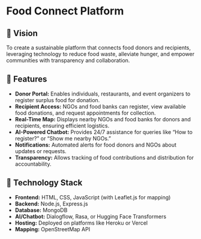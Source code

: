 # Food Connect Platform  

## 🌟 Vision  
To create a sustainable platform that connects food donors and recipients, leveraging technology to reduce food waste, alleviate hunger, and empower communities with transparency and collaboration.  

## 🚀 Features  
- **Donor Portal:** Enables individuals, restaurants, and event organizers to register surplus food for donation.  
- **Recipient Access:** NGOs and food banks can register, view available food donations, and request appointments for collection.  
- **Real-Time Map:** Displays nearby NGOs and food banks for donors and recipients, ensuring efficient logistics.  
- **AI-Powered Chatbot:** Provides 24/7 assistance for queries like “How to register?” or “Show me nearby NGOs.”  
- **Notifications:** Automated alerts for food donors and NGOs about updates or requests.  
- **Transparency:** Allows tracking of food contributions and distribution for accountability. 

## 🔧 Technology Stack  
- **Frontend:** HTML, CSS, JavaScript (with Leaflet.js for mapping)  
- **Backend:** Node.js, Express.js  
- **Database:** MongoDB  
- **AI/Chatbot:** Dialogflow, Rasa, or Hugging Face Transformers  
- **Hosting:** Deployed on platforms like Heroku or Vercel  
- **Mapping:** OpenStreetMap API  



